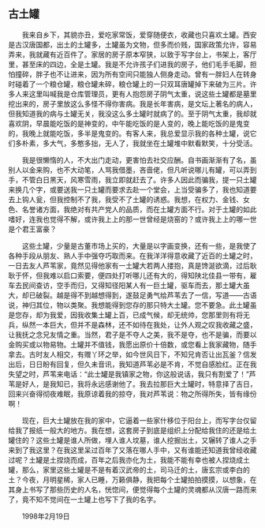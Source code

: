   

## 古土罐

　　我来自乡下，其貌亦丑，爱吃家常饭，爱穿随便衣，收藏也只喜欢土罐。西安是古汉唐国都，出土的土罐多，土罐虽为文物，但多而价贱，国家政策允许，容易弄来，我就藏有近百件了。家居的房子原本窄狭，以致于写字台上，书架上，客厅里，甚至床的四边，全是土罐。我是不允许孩子们进我的房子，他们毛手毛脚，担怕撞碎，胖子也不让进来，因为所有空间只能独人侧身走动。曾有一胖妇人在转身时碰着了一个粮仓罐，粮仓罐未碎，粮仓罐上的一只双耳唐罐掉下来破为三片。许多人来这里叫喊我是仓库管理员，更有人抱怨房子阴气太重，说这些土罐都是墓里挖出来的，房子里放这么多怪不得你害病。我是长年害病，是文坛上著名的病人，但我知道我的病与土罐无关，我没这么多土罐时就病了的。至于阴气太重，我却就喜欢阴，早晨能吃饭的是神变的，中午能吃饭的是人变的，晚上能吃饭的是鬼变的，我晚上就能吃饭，多半是鬼变的。有客人来，我总爱显示我的各种土罐，说它们多朴素，多大气，多憨多拙，无人了，我就坐在土罐堆中默看默笑，十分受活。

　　我是很懒惰的人，不大出门走动，更害怕去社交应酬。自书画渐渐有了名，虽别人以金来购，也不大动笔，人骂我借墨，吝啬佬，但凡听说哪儿有罐，可以弄到手，不管白日黑天，风寒雪雨，我立即就赶去了。许多人因此而骗我，提一只土罐来换几个字，或要送我一只土罐而要求去赴一个堂会，上当受骗多了，我也知道要去上钩人瓮，但我控制不了我，我受不了土罐的诱惑。我想，在权力、金钱、女色、名誉诸方面，我绝对有共产党人的品质，而在土罐方面不行。对于土罐的如此嗜好，连我也觉得不解，或许我上上的那一世曾经是烧窑的？或许我上上的哪一世是个君王富豪？

　　这些土罐，少量是古董市场上买的，大量是以字画变换，还有一些，是我使了各种手段从朋友、熟人手中强夺巧取而来。在我洋洋得意收藏了近百的土罐之时，一日去友人芦苇家，竟然见得他家有一土罐大若两人搂抱，真是馋涎欲滴，过后耿耿于怀，但我难以启口索要，便四处打听哪儿还有大的，得知陕北佳县一带有，雇车去民间查访，空手而归，又得知径阳某人有一巨土罐，驱车而去，那土罐大虽大，却已破裂。越是得不到越想得到，遂鼓足勇气给芦苇去了一信，写道——古语说，神归其位，物以类聚。我想能得到您存的那只特大土罐。您不要急。此土罐虽是您存，却为我爱，因我收集土罐上百，已成气候，却无统帅，您那里则有将无兵，纵然一本巨大，但并不是森林，还不如待在我处，让外人观之叹我收藏之盛，让我抚之念兄友情之重。当然，君子是不夺人之美，我不是夺，也不是骗，而要以金购买或以物易物。土罐并不值钱，我愿出原价十倍数，或您看上我家藏物，随手拿去。古时友人相交，有赠丫环之举，如今世风日下，不知兄肯否让出瓦釜？信发出后，日日盼有回复，但久未音讯，我知道芦苇必是不肯，不觉自感脸红。正在我失望之时，芦苇来电话：“此士罐是我镇家之物，你这般说话，我只有割爱了！”芦苇是好人，是我知已，我将永远感谢他了。我去拉那巨大土罐时，特意择了吉日，回来兴奋得彻夜难眠，我原谅着我的掠夺，我对芦苇说：物之所得所失，皆有缘份啊！

　　现在，巨大土罐放在我的家中，它逼着一些家什移位于阳台上，而写字台仅留给我了报纸一般大的地方。我在想，这套房子到底是组织上分配给我住的还是给土罐住的？这些土罐是谁人所做，埋人谁人坟墓，谁人挖掘出土，又辗转了谁人之手来到了我这里？在我这里呆过百年了又落在哪人手中，又有谁能还知道我曾经收藏过呢？土罐是土捏烧而成，百年之后我亦化为土，我能不能有幸也被人捏烧成土罐，那么，家里这些土罐是不是有着汉武帝的土，司马迁的土，唐玄宗或李白的土？今夜，月明星稀，家人已睡，万籁俱静，我把每个土罐拍拍摸摸，以想象，在其身上书写了那些历史的人名，恍惚间，便觉得每个土罐的灵魂都从汉唐一路而来了，竟不知不觉间在一土罐上也写下了我的名字。

　　1998年2月19日